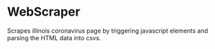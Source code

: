 # WebScraper
Scrapes illinois coronavirus page by triggering javascript elements and parsing the HTML data into csvs.
